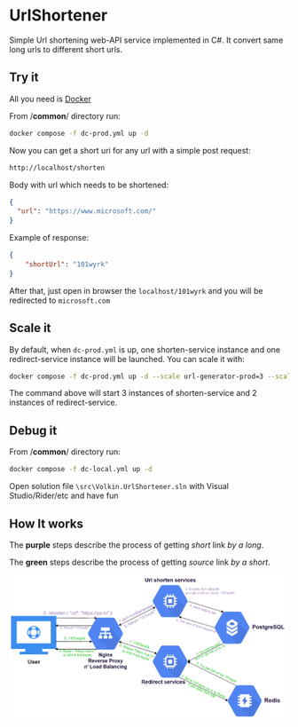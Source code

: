 # UrlShortener

Simple Url shortening web-API service implemented in C#. It convert same long urls to different short urls.

## Try it

All you need is [Docker](https://www.docker.com/products/docker-desktop/)

From /**common**/ directory run:

~~~bash
docker compose -f dc-prod.yml up -d
~~~

Now you can get a short uri for any url with a simple post request:

~~~bash
http://localhost/shorten
~~~

Body with url which needs to be shortened:

~~~json
{
  "url": "https://www.microsoft.com/"
}
~~~

Example of response:

~~~json
{
    "shortUrl": "101wyrk"
}
~~~

After that, just open in browser the `localhost/101wyrk` and you will be redirected to `microsoft.com`

## Scale it

By default, when `dc-prod.yml` is up, one shorten-service instance and one redirect-service instance will be launched. You can scale it with:

~~~bash
docker compose -f dc-prod.yml up -d --scale url-generator-prod=3 --scale url-redirector-prod=2
~~~

The command above will start 3 instances of shorten-service and 2 instances of redirect-service.

## Debug it

From /**common**/ directory run:

~~~bash
docker compose -f dc-local.yml up -d
~~~

Open solution file `\src\Volkin.UrlShortener.sln` with Visual Studio/Rider/etc and have fun

## How It works

The **purple** steps describe the process of getting *short* link *by a long*.

The **green** steps describe the process of getting *source* link *by a short*.

![architecture](common\imgs\architecture.png)